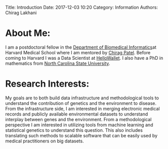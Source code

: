 Title: Introduction
Date: 2017-12-03 10:20
Category: Information
Authors: Chirag Lakhani


About Me:
==================
I am a postdoctoral fellow in the [Department of Biomedical Informatics](http://dbmi.hms.harvard.edu/)at Harvard Medical School where I am mentored by [Chirag Patel](http://www.chiragjpgroup.org/).  Before coming to Harvard I was a Data Scientist at [HelloWallet](http://www.hellowallet.com/).  I also have a PhD in mathematics from [North Carolina State University](https://math.sciences.ncsu.edu/).


Research Interests:
==================
My goals are to both build data infrastructure and methodological tools to understand the contribution of genetics and the environment to disease.  From the infrastructure side, I am interested in merging electronic medical records and publicly available environmental datasets to understand interplay between genes and the environment.  From a methodological perspective I am interested in utilizing tools from machine learning and statistical genetics to understand this question.  This also includes translating such methods to scalable software that can be easily used by medical practitioners on big datasets.